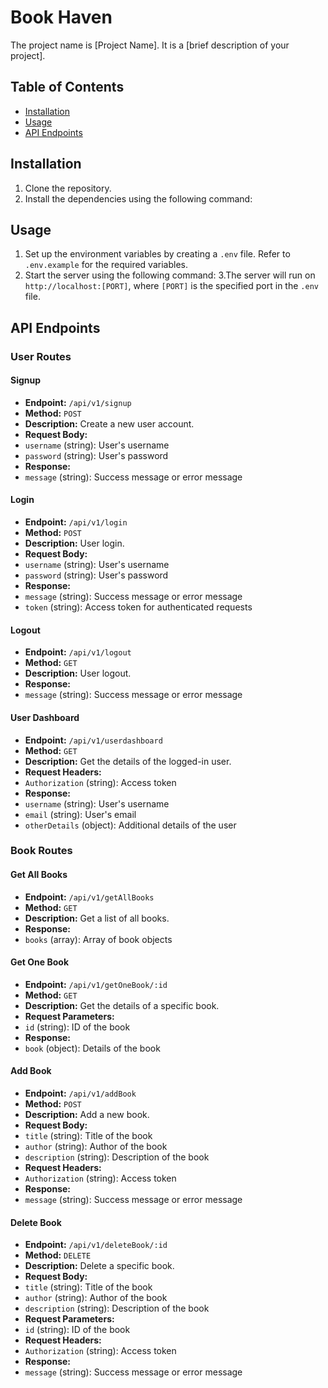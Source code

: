 # Book Haven

The project name is [Project Name]. It is a [brief description of your project].

## Table of Contents

- [Installation](#installation)
- [Usage](#usage)
- [API Endpoints](#api-endpoints)

## Installation

1. Clone the repository.
2. Install the dependencies using the following command:

## Usage

1. Set up the environment variables by creating a `.env` file. Refer to `.env.example` for the required variables.
2. Start the server using the following command:
3.The server will run on `http://localhost:[PORT]`, where `[PORT]` is the specified port in the `.env` file.

## API Endpoints

### User Routes

#### Signup

- **Endpoint:** `/api/v1/signup`
- **Method:** `POST`
- **Description:** Create a new user account.
- **Request Body:**
- `username` (string): User's username
- `password` (string): User's password
- **Response:**
- `message` (string): Success message or error message

#### Login

- **Endpoint:** `/api/v1/login`
- **Method:** `POST`
- **Description:** User login.
- **Request Body:**
- `username` (string): User's username
- `password` (string): User's password
- **Response:**
- `message` (string): Success message or error message
- `token` (string): Access token for authenticated requests

#### Logout

- **Endpoint:** `/api/v1/logout`
- **Method:** `GET`
- **Description:** User logout.
- **Response:**
- `message` (string): Success message or error message

#### User Dashboard

- **Endpoint:** `/api/v1/userdashboard`
- **Method:** `GET`
- **Description:** Get the details of the logged-in user.
- **Request Headers:**
- `Authorization` (string): Access token
- **Response:**
- `username` (string): User's username
- `email` (string): User's email
- `otherDetails` (object): Additional details of the user

### Book Routes

#### Get All Books

- **Endpoint:** `/api/v1/getAllBooks`
- **Method:** `GET`
- **Description:** Get a list of all books.
- **Response:**
- `books` (array): Array of book objects

#### Get One Book

- **Endpoint:** `/api/v1/getOneBook/:id`
- **Method:** `GET`
- **Description:** Get the details of a specific book.
- **Request Parameters:**
- `id` (string): ID of the book
- **Response:**
- `book` (object): Details of the book

#### Add Book

- **Endpoint:** `/api/v1/addBook`
- **Method:** `POST`
- **Description:** Add a new book.
- **Request Body:**
- `title` (string): Title of the book
- `author` (string): Author of the book
- `description` (string): Description of the book
- **Request Headers:**
- `Authorization` (string): Access token
- **Response:**
- `message` (string): Success message or error message

#### Delete Book

- **Endpoint:** `/api/v1/deleteBook/:id`
- **Method:** `DELETE`
- **Description:** Delete a specific book.
- **Request Body:**
- `title` (string): Title of the book
- `author` (string): Author of the book
- `description` (string): Description of the book
- **Request Parameters:**
- `id` (string): ID of the book
- **Request Headers:**
- `Authorization` (string): Access token
- **Response:**
- `message` (string): Success message or error message
